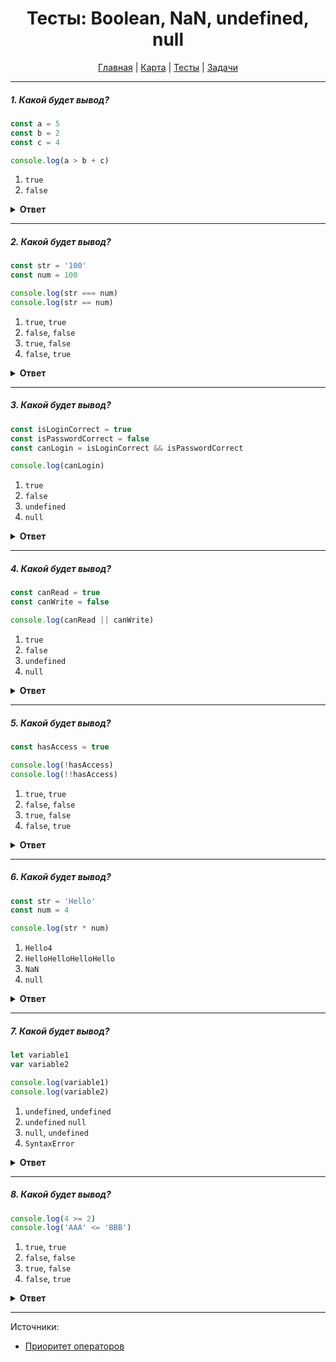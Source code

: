 <div align="center">

# Тесты: Boolean, NaN, undefined, null

[Главная](https://github.com/dollaween/junior-roadmap/)
|
[Карта](/roadmap/README.md)
|
[Тесты](/tests/README.md)
|
[Задачи](/tasks/README.md)

</div>

---

##### 1. Какой будет вывод?

```javascript
const a = 5
const b = 2
const c = 4

console.log(a > b + c)
```

1. `true`
2. `false`

<details><summary><b>Ответ</b></summary>
<p>

**Ответ: 2**

Оператор сложения `+` имеет более высокий приоритет, чем оператор больше `>`, поэтому в первую очередь будет выполнено сложение переменных `b` и `c`.

</p>
</details>

---

##### 2. Какой будет вывод?

```javascript
const str = '100'
const num = 100

console.log(str === num)
console.log(str == num)
```

1. `true`, `true`
2. `false`, `false`
3. `true`, `false`
4. `false`, `true`

<details><summary><b>Ответ</b></summary>
<p>

**Ответ: 4**

Оператор строгого равенства `===` проверяет, равны ли два его операнда с учетом их типов. `str` имеет тип 'строка', `num` имеет тип 'число'. Так как типы разные — будет возвращен `false`.

Оператор равенства `==` проверяет, равны ли два его операнда. В отличие от оператора строгого равенства, он попытается преобразовать и сравнить операнды разных типов. В данном случае, строка `str` будет преобразована в число и сравнена с переменной `num`, как числа.

</p>
</details>

---

##### 3. Какой будет вывод?

```javascript
const isLoginCorrect = true
const isPasswordCorrect = false
const canLogin = isLoginCorrect && isPasswordCorrect

console.log(canLogin)
```

1. `true`
2. `false`
3. `undefined`
4. `null`

<details><summary><b>Ответ</b></summary>
<p>

**Ответ: 2**

Оператор 'логическое И' `&&` возвращает `true`, если оба его операнда истинны.

Примеры:
* `console.log(true && true)` -> `true`
* `console.log(true && false)` -> `false`
* `console.log(false && true)` -> `false`
* `console.log(false && false)` -> `false`

</p>
</details>

---

##### 4. Какой будет вывод?

```javascript
const canRead = true
const canWrite = false

console.log(canRead || canWrite)
```

1. `true`
2. `false`
3. `undefined`
4. `null`

<details><summary><b>Ответ</b></summary>
<p>

**Ответ: 1**

Оператор 'логическое ИЛИ' возвращает `true`, если один из его операндов истинен.

Примеры:
* `console.log(true && true)` -> `true`
* `console.log(true && false)` -> `true`
* `console.log(false && true)` -> `true`
* `console.log(false && false)` -> `false`

</p>
</details>

---

##### 5. Какой будет вывод?

```javascript
const hasAccess = true

console.log(!hasAccess)
console.log(!!hasAccess)
```

1. `true`, `true`
2. `false`, `false`
3. `true`, `false`
4. `false`, `true`

<details><summary><b>Ответ</b></summary>
<p>

**Ответ: 4**

Оператор 'логическое НЕ' переводит `true` в `false` и обратно. Если оператор указан два раза — сперва будет вызван первый, затем второй.

Примеры:
* `console.log(!true)` -> `false`
* `console.log(!false)` -> `true`
* `console.log(!!true)` -> `true`
* `console.log(!!false)` -> `false`

</p>
</details>

---

##### 6. Какой будет вывод?

```javascript
const str = 'Hello'
const num = 4

console.log(str * num)
```

1. `Hello4`
2. `HelloHelloHelloHello`
3. `NaN`
4. `null`

<details><summary><b>Ответ</b></summary>
<p>

**Ответ: 3**

Если в результате математической операции получается не число, то будет возвращено значение `NaN`.

</p>
</details>

---

##### 7. Какой будет вывод?

```javascript
let variable1
var variable2

console.log(variable1)
console.log(variable2)
```

1. `undefined`, `undefined`
2. `undefined` `null`
3. `null`, `undefined`
4. `SyntaxError`

<details><summary><b>Ответ</b></summary>
<p>

**Ответ: 1**

Если переменной не присвоено никакое значение, то после объявления в нее будет записано значение `undefined`.

</p>
</details>

---

##### 8. Какой будет вывод?

```javascript
console.log(4 >= 2)
console.log('AAA' <= 'BBB')
```

1. `true`, `true`
2. `false`, `false`
3. `true`, `false`
4. `false`, `true`

<details><summary><b>Ответ</b></summary>
<p>

**Ответ: 1**

Оператор больше или равно `>=` возвращает `true`, если левый операнд больше или равен правому операнду.

Примеры:
* `console.log(50 >= 10)` -> `true`
* `console.log(10 >= 50)` -> `false`
* `console.log('abc' >= 'def')` -> `false`
* `console.log('def' >= 'abc')` -> `true`

</p>
</details>


---

Источники:
* [Приоритет операторов](https://developer.mozilla.org/ru/docs/Web/JavaScript/Reference/Operators/Operator_Precedence)
